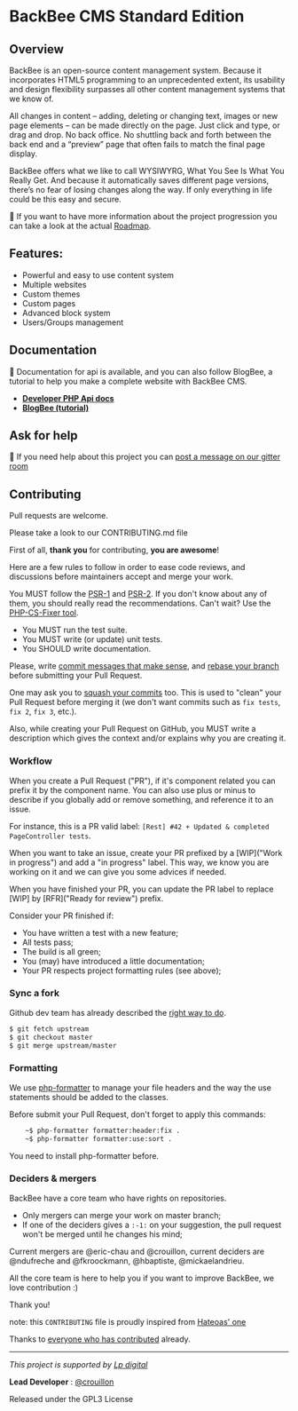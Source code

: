 BackBee CMS Standard Edition
=========================


## Overview ##

BackBee is an open-source content management system. Because it incorporates HTML5 programming to an unprecedented extent, its usability and design flexibility surpasses all other content management systems that we know of.

All changes in content – adding, deleting or changing text, images or new page elements – can be made directly on the page. Just click and type, or drag and drop. No back office. No shuttling back and forth between the back end and a “preview” page that often fails to match the final page display.

BackBee offers what we like to call WYSIWYRG, What You See Is What You Really Get. And because it automatically saves different page versions, there’s no fear of losing changes along the way. If only everything in life could be this easy and secure.


:speech_balloon: If you want to have more information about the project progression you can take a look at the actual [Roadmap](https://waffle.io/backbee/backbee-standard).

## Features: ##

* Powerful and easy to use content system
* Multiple websites
* Custom themes
* Custom pages
* Advanced block system
* Users/Groups management

## Documentation ##

:book: Documentation for api is available, and you can also follow BlogBee, a tutorial to help you make a complete website with BackBee CMS.

 - **[Developer PHP Api docs](http://api.backbee.com)**
 - **[BlogBee (tutorial)](http://blogbee-docs.readthedocs.org/en/latest/)**

## Ask for help ##

:speech_balloon: If you need help about this project you can [post a message on our gitter room](https://gitter.im/backbee/BackBee)

## Contributing

Pull requests are welcome.

Please take a look to our CONTRIBUTING.md file

First of all, **thank you** for contributing, **you are awesome**!

Here are a few rules to follow in order to ease code reviews, and discussions before
maintainers accept and merge your work.

You MUST follow the [PSR-1](http://www.php-fig.org/psr/1/) and [PSR-2](http://www.php-fig.org/psr/2/). If you don't know about any of them, you should really read the recommendations. Can't wait? Use the [PHP-CS-Fixer tool](http://cs.sensiolabs.org/).

* You MUST run the test suite.
* You MUST write (or update) unit tests.
* You SHOULD write documentation.

Please, write [commit messages that make sense](http://tbaggery.com/2008/04/19/a-note-about-git-commit-messages.html), and [rebase your branch](http://git-scm.com/book/en/Git-Branching-Rebasing) before submitting your Pull Request.

One may ask you to [squash your commits](http://gitready.com/advanced/2009/02/10/squashing-commits-with-rebase.html) too. This is used to "clean" your Pull Request before merging it (we don't want commits such as `fix tests`, `fix 2`, `fix 3`, etc.).

Also, while creating your Pull Request on GitHub, you MUST write a description which gives the context and/or explains why you are creating it.

### Workflow

When you create a Pull Request ("PR"), if it's component related you can prefix it by the component name.
You can also use plus or minus to describe if you globally add or remove something, and reference it to an issue.

For instance, this is a PR valid label: ``[Rest] #42 + Updated & completed PageController tests``.

When you want to take an issue, create your PR prefixed by a [WIP]("Work in progress") and add a "in progress" label.
This way, we know you are working on it and we can give you some advices if needed.

When you have finished your PR, you can update the PR label to replace [WIP] by [RFR]("Ready for review") prefix.

Consider your PR finished if:

* You have written a test with a new feature;
* All tests pass;
* The build is all green;
* You (may) have introduced a little documentation;
* Your PR respects project formatting rules (see above);

### Sync a fork

Github dev team has already described the [right way to do](https://help.github.com/articles/syncing-a-fork/).

```bash
$ git fetch upstream
$ git checkout master
$ git merge upstream/master
```

### Formatting

We use [php-formatter](https://github.com/mmoreram/php-formatter) to manage your file headers and the way the use statements should be added to the classes.

Before submit your Pull Request, don't forget to apply this commands:

```sh
    ~$ php-formatter formatter:header:fix .
    ~$ php-formatter formatter:use:sort .
```
You need to install php-formatter before.

### Deciders & mergers

BackBee have a core team who have rights on repositories.
* Only mergers can merge your work on master branch;
* If one of the deciders gives a ``:-1:`` on your suggestion, the pull request won't be merged until he changes his mind;

Current mergers are @eric-chau and @crouillon, current deciders are @ndufreche and @fkroockmann, @hbaptiste, @mickaelandrieu.

All the core team is here to help you if you want to improve BackBee, we love contribution :)


Thank you!

note: this ``CONTRIBUTING`` file is proudly inspired from [Hateoas' one](https://github.com/willdurand/Hateoas/blob/master/CONTRIBUTING.md)


Thanks to [everyone who has contributed](https://github.com/backbee/backbee-standard/graphs/contributors) already.

---

*This project is supported by [Lp digital](http://www.lp-digital.fr/en/)*

**Lead Developer** : [@crouillon](https://github.com/crouillon)

Released under the GPL3 License

